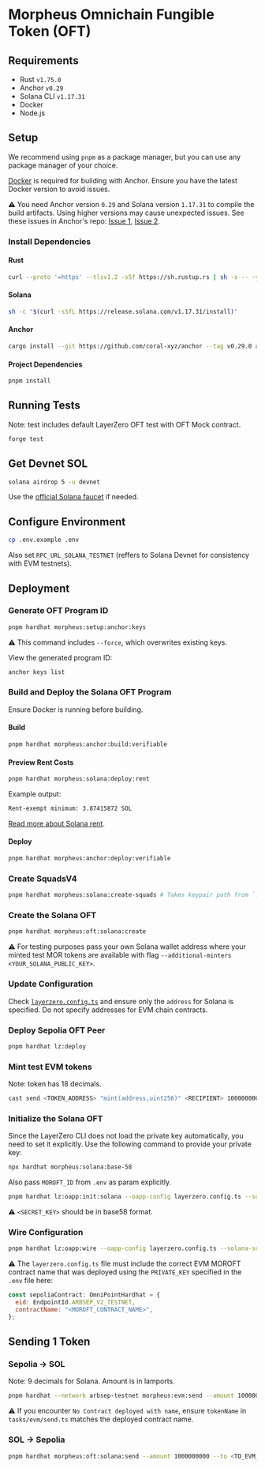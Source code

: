 # Morpheus Omnichain Fungible Token (OFT)

## Requirements

- Rust `v1.75.0`
- Anchor `v0.29`
- Solana CLI `v1.17.31`
- Docker
- Node.js

## Setup

We recommend using `pnpm` as a package manager, but you can use any package manager of your choice.

[Docker](https://docs.docker.com/get-started/get-docker/) is required for building with Anchor. Ensure you have the latest Docker version to avoid issues.

⚠️ You need Anchor version `0.29` and Solana version `1.17.31` to compile the build artifacts. Using higher versions may cause unexpected issues. See these issues in Anchor's repo: [Issue 1](https://github.com/coral-xyz/anchor/issues/3089), [Issue 2](https://github.com/coral-xyz/anchor/issues/2835).

### Install Dependencies

#### Rust

```bash
curl --proto '=https' --tlsv1.2 -sSf https://sh.rustup.rs | sh -s -- -y
```

#### Solana

```bash
sh -c "$(curl -sSfL https://release.solana.com/v1.17.31/install)"
```

#### Anchor

```bash
cargo install --git https://github.com/coral-xyz/anchor --tag v0.29.0 anchor-cli --locked
```

#### Project Dependencies

```bash
pnpm install
```

## Running Tests

Note: test includes default LayerZero OFT test with OFT Mock contract.

```bash
forge test 
```

## Get Devnet SOL

```bash
solana airdrop 5 -u devnet
```

Use the [official Solana faucet](https://faucet.solana.com/) if needed.

## Configure Environment

```bash
cp .env.example .env
```

Also set `RPC_URL_SOLANA_TESTNET` (reffers to Solana Devnet for consistency with EVM testnets).

## Deployment

### Generate OFT Program ID

```bash
pnpm hardhat morpheus:setup:anchor:keys
```

⚠️ This command includes `--force`, which overwrites existing keys.

View the generated program ID:

```bash
anchor keys list
```

### Build and Deploy the Solana OFT Program

Ensure Docker is running before building.

#### Build

```bash
pnpm hardhat morpheus:anchor:build:verifiable
```

#### Preview Rent Costs

```bash
pnpm hardhat morpheus:solana:deploy:rent
```

Example output:

```bash
Rent-exempt minimum: 3.87415872 SOL
```

[Read more about Solana rent](https://solana.com/docs/core/fees#rent).

#### Deploy

```bash
pnpm hardhat morpheus:anchor:deploy:verifiable
```

### Create SquadsV4

```bash
pnpm hardhat morpheus:solana:create-squads # Takes keypair path from `.env` by default.
```

### Create the Solana OFT

```bash
pnpm hardhat morpheus:oft:solana:create
```
⚠️  For testing purposes pass your own Solana wallet address where your minted test MOR tokens are available with flag `--additional-minters <YOUR_SOLANA_PUBLIC_KEY>`.

### Update Configuration

Check [`layerzero.config.ts`](./layerzero.config.ts) and ensure only the `address` for Solana is specified. Do not specify addresses for EVM chain contracts.

### Deploy Sepolia OFT Peer

```bash
pnpm hardhat lz:deploy
```

### Mint test EVM tokens

Note: token has 18 decimals.
```bash
cast send <TOKEN_ADDRESS> "mint(address,uint256)" <RECIPIENT> 1000000000000000000000 --private-key <EVM_PRIVATE_KEY> --rpc-url wss://arbitrum-sepolia-rpc.publicnode.com
```


### Initialize the Solana OFT
Since the LayerZero CLI does not load the private key automatically, you need to set it explicitly. Use the following command to provide your private key:

```bash
npx hardhat morpheus:solana:base-58
```
Also pass `MOROFT_ID` from `.env` as param explicitly.

```bash
pnpm hardhat lz:oapp:init:solana --oapp-config layerzero.config.ts --solana-secret-key <SECRET_KEY> --solana-program-id <MOROFT_ID>
```

⚠️ `<SECRET_KEY>` should be in base58 format.

### Wire Configuration

```bash
pnpm hardhat lz:oapp:wire --oapp-config layerzero.config.ts --solana-secret-key <PRIVATE_KEY> --solana-program-id <PROGRAM_ID>
```
⚠️  The `layerzero.config.ts` file must include the correct EVM MOROFT contract name that was deployed using the `PRIVATE_KEY` specified in the `.env` file here:

```js
const sepoliaContract: OmniPointHardhat = {
  eid: EndpointId.ARBSEP_V2_TESTNET,
  contractName: "<MOROFT_CONTRACT_NAME>",
};
```


## Sending 1 Token

### Sepolia -> SOL
Note: 9 decimals for Solana. Amount is in lamports.

```bash
pnpm hardhat --network arbsep-testnet morpheus:evm:send --amount 1000000000 --to <TO_SOLANA_ADDRESS>
```

⚠️ If you encounter `No Contract deployed with name`, ensure `tokenName` in `tasks/evm/send.ts` matches the deployed contract name.


### SOL -> Sepolia

```bash
pnpm hardhat morpheus:oft:solana:send --amount 1000000000 --to <TO_EVM_ADDRESS>
```
